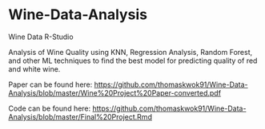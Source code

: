 # Wine-Data-Analysis
Wine Data R-Studio

Analysis of Wine Quality using KNN, Regression Analysis, Random Forest, and other ML techniques to find the best model for predicting quality of red and white wine.

Paper can be found here: https://github.com/thomaskwok91/Wine-Data-Analysis/blob/master/Wine%20Project%20Paper-converted.pdf

Code can be found here: https://github.com/thomaskwok91/Wine-Data-Analysis/blob/master/Final%20Project.Rmd

